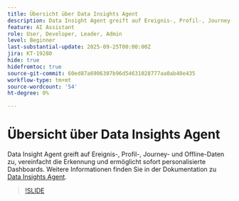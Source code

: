 ```yaml
---
title: Übersicht über Data Insights Agent
description: Data Insight Agent greift auf Ereignis-, Profil-, Journey- und Offline-Daten zu, vereinfacht die Erkennung und ermöglicht sofort personalisierte Dashboards.
feature: AI Assistant
role: User, Developer, Leader, Admin
level: Beginner
last-substantial-update: 2025-09-25T00:00:00Z
jira: KT-19280
hide: true
hidefromtoc: true
source-git-commit: 60ed87a6906307b96d54631028777aa0ab40e435
workflow-type: tm+mt
source-wordcount: '54'
ht-degree: 0%

---
```


# Übersicht über Data Insights Agent

Data Insight Agent greift auf Ereignis-, Profil-, Journey- und Offline-Daten zu, vereinfacht die Erkennung und ermöglicht sofort personalisierte Dashboards. Weitere Informationen finden Sie in der Dokumentation zu [Data Insights Agent](https://experienceleague.adobe.com/de/docs/analytics-platform/using/cja-overview/cja-b2c-overview/data-analysis-ai).

>[!SLIDE](data-insights-agent-overview)
